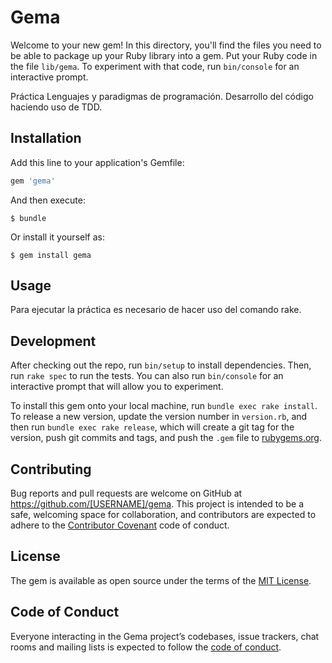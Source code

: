 # Gema

Welcome to your new gem! In this directory, you'll find the files you need to be able to package up your Ruby library into a gem. Put your Ruby code in the file `lib/gema`. To experiment with that code, run `bin/console` for an interactive prompt.

Práctica Lenguajes y paradigmas de programación. Desarrollo del código haciendo uso de TDD.

## Installation

Add this line to your application's Gemfile:

```ruby
gem 'gema'
```

And then execute:

    $ bundle

Or install it yourself as:

    $ gem install gema

## Usage

Para ejecutar la práctica es necesario de hacer uso del comando rake.

## Development

After checking out the repo, run `bin/setup` to install dependencies. Then, run `rake spec` to run the tests. You can also run `bin/console` for an interactive prompt that will allow you to experiment.

To install this gem onto your local machine, run `bundle exec rake install`. To release a new version, update the version number in `version.rb`, and then run `bundle exec rake release`, which will create a git tag for the version, push git commits and tags, and push the `.gem` file to [rubygems.org](https://rubygems.org).

## Contributing

Bug reports and pull requests are welcome on GitHub at https://github.com/[USERNAME]/gema. This project is intended to be a safe, welcoming space for collaboration, and contributors are expected to adhere to the [Contributor Covenant](http://contributor-covenant.org) code of conduct.

## License

The gem is available as open source under the terms of the [MIT License](https://opensource.org/licenses/MIT).

## Code of Conduct

Everyone interacting in the Gema project’s codebases, issue trackers, chat rooms and mailing lists is expected to follow the [code of conduct](https://github.com/[USERNAME]/gema/blob/master/CODE_OF_CONDUCT.md).
